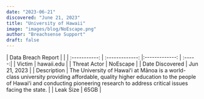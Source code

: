 ```yaml
---
date: "2023-06-21"
discovered: "June 21, 2023"
title: "University of Hawaii"
image: "images/blog/NoEscape.png"
author: "Breachsense Support"
draft: false
---
```


| Data Breach Report           |              | 
| :-----------: | :-------------:     |:-------------:    | :-----:|
| Victim      | hawaii.edu      | 
| Threat Actor      | NoEscape      | 
| Date Discovered      | Jun 21, 2023      | 
| Description      | The University of Hawaiʻi at Mānoa is a world-class university providing affordable, quality higher education to the people of Hawaiʻi and conducting pioneering research to address critical issues facing the state.      | 
| Leak Size      | 65GB      | 

